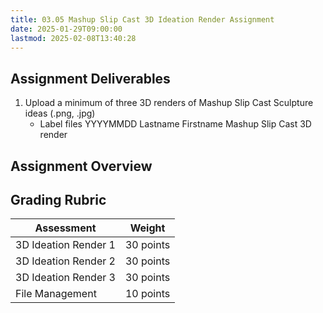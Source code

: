 ```yaml
---
title: 03.05 Mashup Slip Cast 3D Ideation Render Assignment
date: 2025-01-29T09:00:00
lastmod: 2025-02-08T13:40:28
---
```


## Assignment Deliverables

1. Upload a minimum of three 3D renders of Mashup Slip Cast Sculpture ideas (.png, .jpg)
   - Label files YYYYMMDD Lastname Firstname Mashup Slip Cast 3D render

## Assignment Overview

## Grading Rubric

<div class="responsive-table-markdown">

| Assessment           | Weight    |
| -------------------- | --------- |
| 3D Ideation Render 1 | 30 points |
| 3D Ideation Render 2 | 30 points |
| 3D Ideation Render 3 | 30 points |
| File Management      | 10 points |

</div>
